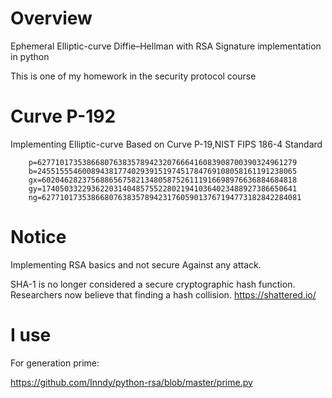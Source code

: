 # Overview
Ephemeral Elliptic-curve Diffie–Hellman with RSA Signature implementation in python

This is one of my homework in the security protocol course

# Curve P-192
Implementing Elliptic-curve Based on Curve P-19,NIST FIPS 186-4 Standard


        p=6277101735386680763835789423207666416083908700390324961279
        b=2455155546008943817740293915197451784769108058161191238065
        gx=602046282375688656758213480587526111916698976636884684818
        gy=174050332293622031404857552280219410364023488927386650641
        ng=6277101735386680763835789423176059013767194773182842284081

# Notice
Implementing RSA basics and not secure Against any attack.

SHA-1 is no longer considered a secure cryptographic hash function. Researchers now believe that finding a hash collision.
https://shattered.io/

# I use

For generation prime:

https://github.com/Inndy/python-rsa/blob/master/prime.py

